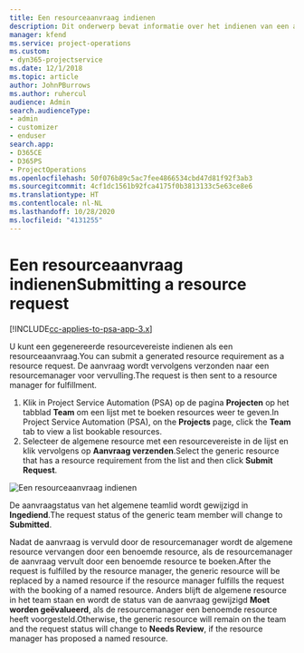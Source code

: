 ```yaml
---
title: Een resourceaanvraag indienen
description: Dit onderwerp bevat informatie over het indienen van een aanvraag voor een projectresource.
manager: kfend
ms.service: project-operations
ms.custom:
- dyn365-projectservice
ms.date: 12/1/2018
ms.topic: article
author: JohnPBurrows
ms.author: ruhercul
audience: Admin
search.audienceType:
- admin
- customizer
- enduser
search.app:
- D365CE
- D365PS
- ProjectOperations
ms.openlocfilehash: 50f076b89c5ac7fee4866534cbd47d81f92f3ab3
ms.sourcegitcommit: 4cf1dc1561b92fca4175f0b3813133c5e63ce8e6
ms.translationtype: HT
ms.contentlocale: nl-NL
ms.lasthandoff: 10/28/2020
ms.locfileid: "4131255"
---
```

# <a name="submitting-a-resource-request"></a><span data-ttu-id="70a59-103">Een resourceaanvraag indienen</span><span class="sxs-lookup"><span data-stu-id="70a59-103">Submitting a resource request</span></span>

[!INCLUDE[cc-applies-to-psa-app-3.x](../includes/cc-applies-to-psa-app-3x.md)]

<span data-ttu-id="70a59-104">U kunt een gegenereerde resourcevereiste indienen als een resourceaanvraag.</span><span class="sxs-lookup"><span data-stu-id="70a59-104">You can submit a generated resource requirement as a resource request.</span></span> <span data-ttu-id="70a59-105">De aanvraag wordt vervolgens verzonden naar een resourcemanager voor vervulling.</span><span class="sxs-lookup"><span data-stu-id="70a59-105">The request is then sent to a resource manager for fulfillment.</span></span>

1. <span data-ttu-id="70a59-106">Klik in Project Service Automation (PSA) op de pagina **Projecten** op het tabblad **Team** om een lijst met te boeken resources weer te geven.</span><span class="sxs-lookup"><span data-stu-id="70a59-106">In Project Service Automation (PSA), on the **Projects** page, click the **Team** tab to view a list bookable resources.</span></span> 
2. <span data-ttu-id="70a59-107">Selecteer de algemene resource met een resourcevereiste in de lijst en klik vervolgens op **Aanvraag verzenden**.</span><span class="sxs-lookup"><span data-stu-id="70a59-107">Select the generic resource that has a resource requirement from the list and then click **Submit Request**.</span></span>

![Een resourceaanvraag indienen](media/RM-how-to-18.png)

<span data-ttu-id="70a59-109">De aanvraagstatus van het algemene teamlid wordt gewijzigd in **Ingediend**.</span><span class="sxs-lookup"><span data-stu-id="70a59-109">The request status of the generic team member will change to **Submitted**.</span></span>

<span data-ttu-id="70a59-110">Nadat de aanvraag is vervuld door de resourcemanager wordt de algemene resource vervangen door een benoemde resource, als de resourcemanager de aanvraag vervult door een benoemde resource te boeken.</span><span class="sxs-lookup"><span data-stu-id="70a59-110">After the request is fulfilled by the resource manager, the generic resource will be replaced by a named resource if the resource manager fulfills the request with the booking of a named resource.</span></span> <span data-ttu-id="70a59-111">Anders blijft de algemene resource in het team staan en wordt de status van de aanvraag gewijzigd **Moet worden geëvalueerd**, als de resourcemanager een benoemde resource heeft voorgesteld.</span><span class="sxs-lookup"><span data-stu-id="70a59-111">Otherwise, the generic resource will remain on the team and the request status will change to **Needs Review**, if the resource manager has proposed a named resource.</span></span>
